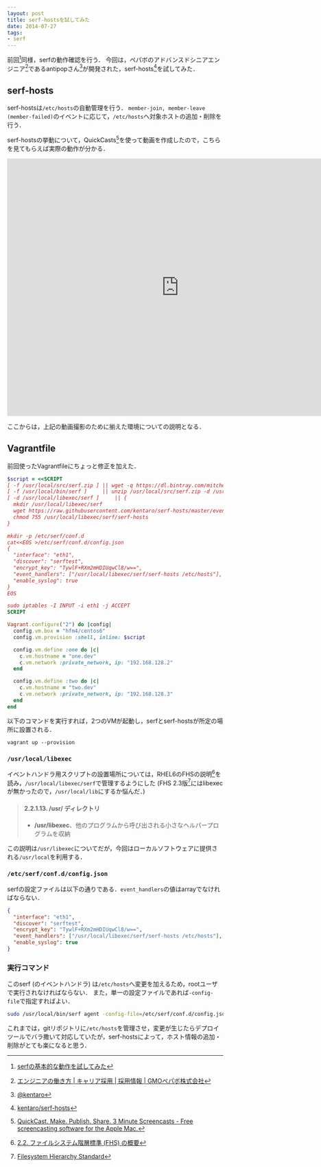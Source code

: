 ```yaml
---
layout: post
title: serf-hostsを試してみた
date: 2014-07-27
tags:
- serf
---
```

前回[^1]同様，serfの動作確認を行う．
今回は，ペパボのアドバンスドシニアエンジニア[^2]であるantipopさん[^3]が開発された，serf-hosts[^4]を試してみた．

## serf-hosts

serf-hostsは`/etc/hosts`の自動管理を行う．
`member-join, member-leave (member-failed)`のイベントに応じて，`/etc/hosts`へ対象ホストの追加・削除を行う．

serf-hostsの挙動について，QuickCasts[^5]を使って動画を作成したので，こちらを見てもらえば実際の動作が分かる．

<iframe width="800" height="600" src="https://www.youtube.com/embed/xUpuI3aqVjc" frameborder="0" allowfullscreen></iframe>

ここからは，上記の動画撮影のために揃えた環境についての説明となる．

## Vagrantfile

前回使ったVagrantfileにちょっと修正を加えた．

```rb
$script = <<SCRIPT
[ -f /usr/local/src/serf.zip ] || wget -q https://dl.bintray.com/mitchellh/serf/0.6.3_linux_amd64.zip -O /usr/local/src/serf.zip
[ -f /usr/local/bin/serf ]     || unzip /usr/local/src/serf.zip -d /usr/local/bin
[ -d /usr/local/libexec/serf ]     || {
  mkdir /usr/local/libexec/serf
  wget https://raw.githubusercontent.com/kentaro/serf-hosts/master/event_handler.pl -O /usr/local/libexec/serf/serf-hosts
  chmod 755 /usr/local/libexec/serf/serf-hosts
}

mkdir -p /etc/serf/conf.d
cat<<EOS >/etc/serf/conf.d/config.json
{
  "interface": "eth1",
  "discover": "serftest",
  "encrypt_key": "TywlF+RXm2mHDIUqwCl8/w==",
  "event_handlers": ["/usr/local/libexec/serf/serf-hosts /etc/hosts"],
  "enable_syslog": true
}
EOS

sudo iptables -I INPUT -i eth1 -j ACCEPT
SCRIPT

Vagrant.configure("2") do |config|
  config.vm.box = "hfm4/centos6"
  config.vm.provision :shell, inline: $script

  config.vm.define :one do |c|
    c.vm.hostname = "one.dev"
    c.vm.network :private_network, ip: "192.168.128.2"
  end

  config.vm.define :two do |c|
    c.vm.hostname = "two.dev"
    c.vm.network :private_network, ip: "192.168.128.3"
  end
end
```

以下のコマンドを実行すれば，2つのVMが起動し，serfとserf-hostsが所定の場所に設置される．

```
vagrant up --provision
```

### `/usr/local/libexec`

イベントハンドラ用スクリプトの設置場所については，RHEL6のFHSの説明[^6]を読み，`/usr/local/libexec/serf`で管理するようにした
(FHS 2.3版[^7]にはlibexecが無かったので，`/usr/local/lib`にするか悩んだ．)

> #### 2.2.1.13. /usr/ ディレクトリ
> - __/usr/libexec__、他のプログラムから呼び出される小さなヘルパープログラムを収納

この説明は`/usr/libexec`についてだが，今回はローカルソフトウェアに提供される`/usr/local`を利用する．

### `/etc/serf/conf.d/config.json`

serfの設定ファイルは以下の通りである．`event_handlers`の値はarrayでなければならない．

```json
{
  "interface": "eth1",
  "discover": "serftest",
  "encrypt_key": "TywlF+RXm2mHDIUqwCl8/w==",
  "event_handlers": ["/usr/local/libexec/serf/serf-hosts /etc/hosts"],
  "enable_syslog": true
}
```

### 実行コマンド

このserf (のイベントハンドラ) は`/etc/hosts`へ変更を加えるため，rootユーザで実行されなければならない．
また，単一の設定ファイルであれば`-config-file`で指定すればよい．

```sh
sudo /usr/local/bin/serf agent -config-file=/etc/serf/conf.d/config.json
```

これまでは，gitリポジトリに`/etc/hosts`を管理させ，変更が生じたらデプロイツールでバラ撒いて対応していたが，serf-hostsによって，ホスト情報の追加・削除がとても楽になると思う．

[^1]: [serfの基本的な動作を試してみた](/2014/07/23/try-serf-clustering/)
[^2]: [エンジニアの働き方 | キャリア採用 | 採用情報 | GMOペパボ株式会社](http://pepabo.com/recruit/career/engineer/)
[^3]: [@kentaro](https://twitter.com/kentaro)
[^4]: [kentaro/serf-hosts](https://github.com/kentaro/serf-hosts)
[^5]: [QuickCast. Make. Publish. Share. 3 Minute Screencasts - Free screencasting software for the Apple Mac.](http://quickcast.io/)
[^6]: [2.2. ファイルシステム階層標準 (FHS) の概要](https://access.redhat.com/documentation/ja-JP/Red_Hat_Enterprise_Linux/6/html/Storage_Administration_Guide/s1-filesystem-fhs.html)
[^7]: [Filesystem Hierarchy Standard](http://www.pathname.com/fhs/pub/fhs-2.3.html)
